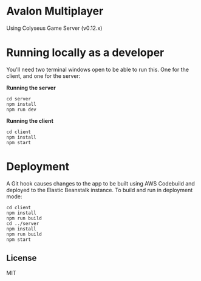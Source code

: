 # Avalon Multiplayer

Using Colyseus Game Server (v0.12.x)

# Running locally as a developer

You'll need two terminal windows open to be able to run this. One for the
client, and one for the server:

**Running the server**

```
cd server
npm install
npm run dev
```

**Running the client**

```
cd client
npm install
npm start
```

# Deployment
A Git hook causes changes to the app to be built using AWS Codebuild and deployed to the Elastic Beanstalk instance.
To build and run in deployment mode:
```
cd client
npm install
npm run build
cd ../server
npm install
npm run build
npm start
```

## License

MIT
